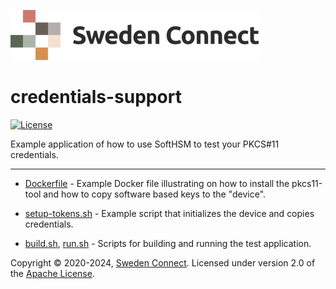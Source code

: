 ![Logo](https://github.com/swedenconnect/technical-framework/blob/master/img/sweden-connect.png)

# credentials-support

[![License](https://img.shields.io/badge/License-Apache%202.0-blue.svg)](https://opensource.org/licenses/Apache-2.0)

Example application of how to use SoftHSM to test your PKCS#11 credentials.

---

* [Dockerfile](Dockerfile) - Example Docker file illustrating on how to install the pkcs11-tool and how to copy software based keys to the "device".

* [setup-tokens.sh](scripts/setup-tokens.sh) - Example script that initializes the device and copies credentials.

* [build.sh](scripts/build.sh), [run.sh](scripts/run.sh) - Scripts for building and running the test application.

Copyright &copy; 2020-2024, [Sweden Connect](https://swedenconnect.se). Licensed under version 2.0 of the [Apache License](http://www.apache.org/licenses/LICENSE-2.0).